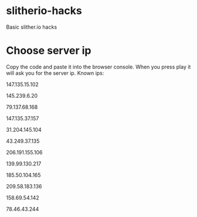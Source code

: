 # slitherio-hacks
Basic slither.io hacks

# Choose server ip
Copy the code and paste it into the browser console. When you press play it will ask you for the server ip. Known ips:

147.135.15.102

145.239.6.20

79.137.68.168

147.135.37.157

31.204.145.104

43.249.37.135

206.191.155.106

139.99.130.217

185.50.104.165

209.58.183.136

158.69.54.142

78.46.43.244
